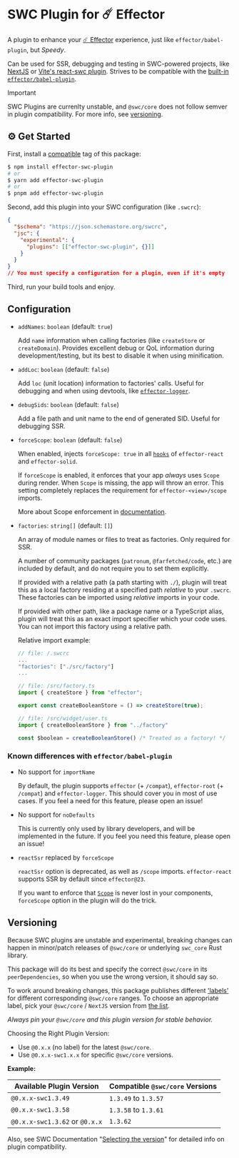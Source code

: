 # SWC Plugin for ☄️ Effector

A plugin to enhance your [☄️ Effector](https://effector.dev) experience, just like `effector/babel-plugin`, but _Speedy_.

Can be used for SSR, debugging and testing in SWC-powered projects, like [NextJS](https://nextjs.org) or [Vite's react-swc plugin](https://github.com/vitejs/vite-plugin-react-swc). Strives to be compatible with the [built-in `effector/babel-plugin`](https://effector.dev/en/api/effector/babel-plugin/).

> [!IMPORTANT]
> SWC Plugins are currenlty unstable, and `@swc/core` does not follow semver in plugin compatibility. For more info, see [versioning](#Versioning).

## ⚙️ Get Started

First, install a [compatible](#Versioning) tag of this package:

```bash
$ npm install effector-swc-plugin
# or
$ yarn add effector-swc-plugin
# or
$ pnpm add effector-swc-plugin
```

Second, add this plugin into your SWC configuration (like `.swcrc`):

```json
{
  "$schema": "https://json.schemastore.org/swcrc",
  "jsc": {
    "experimental": {
      "plugins": [["effector-swc-plugin", {}]]
    }
  }
}
// You must specify a configuration for a plugin, even if it's empty
```

Third, run your build tools and enjoy.

## Configuration

- `addNames`: `boolean` (default: `true`)

  Add `name` information when calling factories (like `createStore` or `createDomain`).
  Provides excellent debug or QoL information during development/testing, but its best to disable it when using minification.

- `addLoc`: `boolean` (default: `false`)

  Add `loc` (unit location) information to factories' calls. Useful for debugging and when using devtools, like [`effector-logger`](https://github.com/effector/logger).

- `debugSids`: `boolean` (default: `false`)

  Add a file path and unit name to the end of generated SID. Useful for debugging SSR.

- `forceScope`: `boolean` (default: `false`)

  When enabled, injects `forceScope: true` in all [`hooks`](https://effector.dev/en/api/effector-react/#hooks) of `effector-react` and `effector-solid`.

  If `forceScope` is enabled, it enforces that your app _always_ uses `Scope` during render. When `Scope` is missing, the app will throw an error. This setting completely replaces the requirement for `effector-<view>/scope` imports.

  More about Scope enforcement in [documentation](https://effector.dev/en/api/effector-react/module/scope/#scope-enforcement).

- `factories`: `string[]` (default: `[]`)

  An array of module names or files to treat as factories. Only required for SSR.

  A number of community packages (`patronum`, `@farfetched/code`, etc.) are included by default, and do not require you to set them explicitly.

  If provided with a relative path (a path starting with `./`), plugin will treat this as a local factory residing at a specified path _relative_ to your `.swcrc`. These factories can be imported using _relative_ imports in your code.

  If provided with other path, like a package name or a TypeScript alias, plugin will treat this as an exact import specifier which your code uses. You can not import this factory using a relative path.

  Relative import example:

  ```js
  // file: /.swcrc
  ...
  "factories": ["./src/factory"]
  ...

  // file: /src/factory.ts
  import { createStore } from "effector";

  export const createBooleanStore = () => createStore(true);

  // file: /src/widget/user.ts
  import { createBooleanStore } from "../factory"

  const $boolean = createBooleanStore() /* Treated as a factory! */
  ```

### Known differences with `effector/babel-plugin`

- No support for `importName`

  By default, the plugin supports `effector` (+ `/compat`), `effector-root` (+ `/compat`) and `effector-logger`.
  This should cover you in most of use cases. If you feel a need for this feature, please open an issue!

- No support for `noDefaults`

  This is currently only used by library developers, and will be implemented in the future.
  If you feel you need this feature, please open an issue!

- `reactSsr` replaced by `forceScope`

  `reactSsr` option is deprecated, as well as `/scope` imports. `effector-react` supports SSR by default since `effector@23`.

  If you want to enforce that [`Scope`](https://effector.dev/en/api/effector/Scope) is never lost in your components, `forceScope` option in the plugin will do the trick.

## Versioning

Because SWC plugins are unstable and experimental, breaking changes can happen in minor/patch releases of `@swc/core` or underlying `swc_core` Rust library.

This package will do its best and specify the correct `@swc/core` in its `peerDependencies`, so when you use the wrong version, it should say so.

To work around breaking changes, this package publishes different ['labels'](https://semver.org/#spec-item-9) for different corresponding `@swc/core` ranges. To choose an appropriate label, pick your `@swc/core` / `NextJS` version from [the list](https://www.npmjs.com/package/effector-swc-plugin?activeTab=versions).

_Always pin your `@swc/core` and this plugin version for stable behavior._

Choosing the Right Plugin Version:

- Use `@0.x.x` (no label) for the latest `@swc/core`.
- Use `@0.x.x-swc1.x.x` for specific `@swc/core` versions.

**Example:**

| Available Plugin Version       | Compatible `@swc/core` Versions |
| ------------------------------ | ------------------------------- |
| `@0.x.x-swc1.3.49`             | `1.3.49` to `1.3.57`            |
| `@0.x.x-swc1.3.58`             | `1.3.58` to `1.3.61`            |
| `@0.x.x-swc1.3.62` or `@0.x.x` | `1.3.62`                        |

Also, see SWC Documentation "[Selecting the version](https://swc.rs/docs/plugin/selecting-swc-core)" for detailed info on plugin compatibility.
